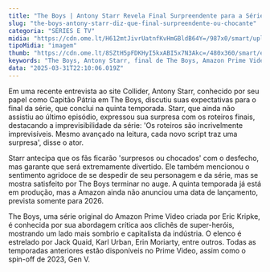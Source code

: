 ```yaml
---
title: "The Boys | Antony Starr Revela Final Surpreendente para a Série"
slug: "the-boys-antony-starr-diz-que-final-surpreendente-ou-chocante"
categoria: "SÉRIES E TV"
midia: "https://cdn.ome.lt/H612mtJivrUatnfKvHmGBldB64Y=/987x0/smart/uploads/conteudo/fotos/Design_sem_nome_-_2025-03-31T184106.755.png"
tipoMidia: "imagem"
thumb: "https://cdn.ome.lt/8SZtH5pFDKHyI5kxABI5x7N3Akc=/480x360/smart/extras/conteudos/Design_sem_nome_-_2025-03-31T184106.755.png"
keywords: "The Boys, Antony Starr, final de The Boys, Amazon Prime Video, série de super-heróis"
data: "2025-03-31T22:10:06.019Z"
---
```


Em uma recente entrevista ao site Collider, Antony Starr, conhecido por seu papel como Capitão Pátria em The Boys, discutiu suas expectativas para o final da série, que conclui na quinta temporada. Starr, que ainda não assistiu ao último episódio, expressou sua surpresa com os roteiros finais, destacando a imprevisibilidade da série: 'Os roteiros são incrivelmente imprevisíveis. Mesmo avançado na leitura, cada novo script traz uma surpresa', disse o ator.

Starr antecipa que os fãs ficarão 'surpresos ou chocados' com o desfecho, mas garante que será extremamente divertido. Ele também mencionou o sentimento agridoce de se despedir de seu personagem e da série, mas se mostra satisfeito por The Boys terminar no auge. A quinta temporada já está em produção, mas a Amazon ainda não anunciou uma data de lançamento, prevista somente para 2026.

The Boys, uma série original do Amazon Prime Video criada por Eric Kripke, é conhecida por sua abordagem crítica aos clichês de super-heróis, mostrando um lado mais sombrio e capitalista da indústria. O elenco é estrelado por Jack Quaid, Karl Urban, Erin Moriarty, entre outros. Todas as temporadas anteriores estão disponíveis no Prime Video, assim como o spin-off de 2023, Gen V.